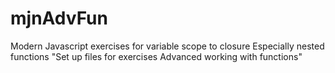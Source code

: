 # mjnAdvFun
Modern Javascript exercises for variable scope to closure Especially nested functions
"Set up files for exercises Advanced working with functions"


